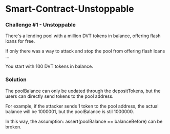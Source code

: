 # Smart-Contract-Unstoppable

### Challenge #1 - Unstoppable
There's a lending pool with a million DVT tokens in balance, offering flash loans for free.

If only there was a way to attack and stop the pool from offering flash loans ...

You start with 100 DVT tokens in balance.

### Solution
The poolBalance can only be uodated through the depositTokens, but the users can directly send tokens to the pool address.

For example, if the attacker sends 1 token to the pool address, the actual balance will be 1000001, but the poolBalance is stil 1000000.

In this way, the assumption: assert(poolBalance == balanceBefore) can be broken.
